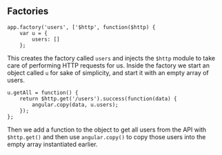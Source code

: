 ##  Factories

	app.factory('users', ['$http', function($http) {
		var u = {
			users: []
		};
		
This creates the factory called `users` and injects the `$http` module to take care of performing HTTP requests for us. Inside the 
factory we start an object called `u` for sake of simplicity, and start it with an empty array of users.
		
	u.getAll = function() {
		return $http.get('/users').success(function(data) {
			angular.copy(data, u.users);
		});
	};
		
Then we add a function to the object to get all users from the API with `$http.get()` and then use `angular.copy()` to copy those users into 
the empty array instantiated earlier.